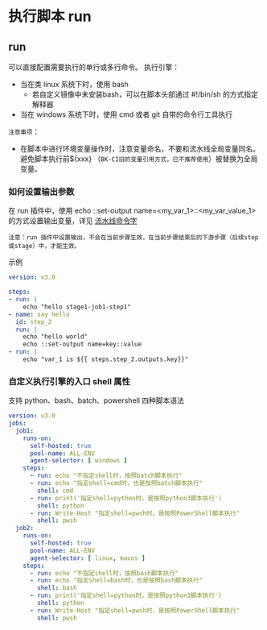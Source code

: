 # 执行脚本 run

## run

可以直接配置需要执行的单行或多行命令。
执行引擎：
- 当在类 linux 系统下时，使用 bash
	- 若自定义镜像中未安装bash，可以在脚本头部通过 #!/bin/sh 的方式指定解释器 
- 当在 windows 系统下时，使用 cmd 或者 git 自带的命令行工具执行


`注意事项`：
- 在脚本中进行环境变量操作时，注意变量命名，不要和流水线全局变量同名。避免脚本执行前${xxx} （`BK-CI旧的变量引用方式，已不推荐使用`）被替换为全局变量。


### 如何设置输出参数

在 run 插件中，使用 echo ::set-output name=<my_var_1>::<my_var_value_1> 的方式设置输出变量，详见 [流水线命令字](../../../Pipeline/pipeline-edit-guide/pipeline-variables/pipeline-command.md)
 
`注意：run 插件中设置输出，不会在当前步骤生效，在当前步骤结束后的下游步骤（后续step或stage）中，才能生效。`

示例

```yml
version: v3.0

steps:
- run: |
    echo "hello stage1-job1-step1"
- name: say hello
  id: step_2
  run: |
    echo "hello world"
    echo ::set-output name=key::value
- run: |
    echo "var_1 is ${{ steps.step_2.outputs.key}}"
```

### 自定义执行引擎的入口  shell 属性

支持 python、bash、batch、powershell 四种脚本语法

```yml
version: v3.0
jobs:
  job1:
    runs-on:
      self-hosted: true
      pool-name: ALL-ENV
      agent-selector: [ windows ]
    steps:
      - run: echo "不指定shell时，按照batch脚本执行"
      - run: echo "指定shell=cmd时，也是按照batch脚本执行"
        shell: cmd
      - run: print('指定shell=python时，是按照python3脚本执行')
        shell: python
      - run: Write-Host "指定shell=pwsh时，是按照PowerShell脚本执行"
        shell: pwsh
  job2:
    runs-on:
      self-hosted: true
      pool-name: ALL-ENV
      agent-selector: [ linux, macos ]
    steps:
      - run: echo "不指定shell时，按照bash脚本执行"
      - run: echo "指定shell=bash时，也是按照bash脚本执行"
        shell: bash
      - run: print('指定shell=python时，是按照python3脚本执行')
        shell: python
      - run: Write-Host "指定shell=pwsh时，是按照PowerShell脚本执行"
        shell: pwsh

```

	